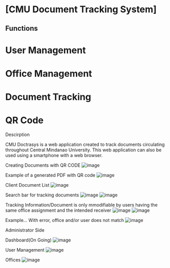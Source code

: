 # [CMU Document Tracking System]

## Functions

# User Management
# Office Management
# Document Tracking
# QR Code

Descirption 

CMU Doctrasys is a web application created to track documents circulating throughout Central Mindanao University. This web application can also be used using a smartphone with a web browser.

Creating Documents with QR CODE
![image](https://user-images.githubusercontent.com/57261353/187146740-b6607cff-0ab7-45a2-b643-a97122300506.png)

Example of a generated PDF with QR code
![image](https://user-images.githubusercontent.com/57261353/188940670-ff399325-8a9c-47ea-ba42-fc46d9b950f1.png)

Client Document List
![image](https://user-images.githubusercontent.com/57261353/187146973-60941034-bfd0-4f7a-9487-f19e997d1a7e.png)

Search bar for tracking documents
![image](https://user-images.githubusercontent.com/57261353/187147200-c2735284-1aef-4307-a92b-b7b6ab1d15fe.png)
![image](https://user-images.githubusercontent.com/57261353/187147260-10169ece-d125-4985-9850-49f3a8c75756.png)

Tracking Information/Document is only mmodifiable by users having the same office assignment and the intended receiver
![image](https://user-images.githubusercontent.com/57261353/187147807-8bbd3754-9542-4f44-a1ca-fe234135b57c.png)
![image](https://user-images.githubusercontent.com/57261353/187322811-79152ac3-354b-4bbb-bc53-7f8bdd775b72.png)


Example...
With error, office and/or user does not match
![image](https://user-images.githubusercontent.com/57261353/187147897-d2ce9f36-3199-4125-b9fc-7a1099f27305.png)

Administrator Side

Dashboard(On Going)
![image](https://user-images.githubusercontent.com/57261353/187148702-ff7002a4-0bc5-4547-8b94-53775388dd06.png)

User Management
![image](https://user-images.githubusercontent.com/57261353/187148817-d03cccb7-585e-4ea3-a012-9e41629018b6.png)

Offices
![image](https://user-images.githubusercontent.com/57261353/187148903-13d1f7b3-8fbc-4e1a-b706-235d9b7038b1.png)





